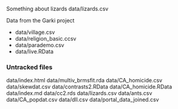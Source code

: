 Something about lizards data/lizards.csv

Data from the Garki project

* data/village.csv
* data/religion_basic.ccsv
* data/parademo.csv
* data/live.RData

### Untracked files ###

data/index.html
data/multiv_brmsfit.rda
data/CA_homicide.csv
data/skewdat.csv
data/contrasts2.RData
data/CA_homicide.RData
data/index.md
data/cc2.rds
data/lizards.csv
data/ants.csv
data/CA_popdat.csv
data/dll.csv
data/portal_data_joined.csv
